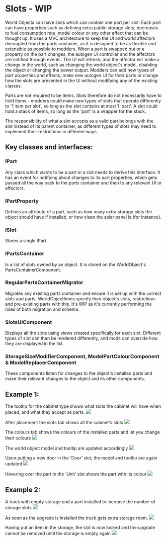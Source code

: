# Slots - WIP

World Objects can have slots which can contain one part per slot. Each part can have properties such as defining extra public storage slots, decreases to fuel consumption rate, model colour or any other affect that can be thought up.
It uses a MVC architecture to keep the UI and world affectors decoupled from the parts container, as it is designed to be as flexible and extensible as possible to modders.
When a part is swapped out or a property on the part changes, the autogen UI controller and the affectors are notified through events. The UI will refresh, and the affector will make a change in the world, such as changing the world object's model, disabling the object or changing the power output.
Modders can add new types of part properties and effects, make new autogen UI for their parts or change how the slots are presented in the UI without modifying any of the existing classes.


Parts are not required to be items. Slots therefore do not necessarily have to hold items - modders could make new types of slots that operate differently to '1 item per slot', so long as the slot contains at most 1 'part'. A slot could hold a stack of items, so long as the 'part' is a wrapper for the stack.

The responsibility of what a slot accepts as a valid part belongs with the slot instead of its parent container, as different types of slots may need to implement their restrictions in different ways.


## Key classes and interfaces:
### IPart
Any class which wants to be a part in a slot needs to derive this interface. It has an event for notifying about changes to its part properties, which gets passed all the way back to the parts container and then to any relevant UI or affectors.
### IPartProperty
Defines an attribute of a part, such as how many extra storage slots the object should have if installed, or how clean the solar panel is (for instance).
### ISlot
Stores a single IPart.
### IPartsContainer
Is a list of slots owned by an object. It is stored on the WorldObject's PartsContainerComponent.
### RegularPartsContainerMigrator
Migrates any existing parts container and ensure it is set up with the correct slots and parts.
WorldObjectItems specify their object's slots, restrictions and pre-existing parts with this.
It's WIP as it's currently performing the roles of both migration and schema.
### SlotsUIComponent
Displays all the slots using views created specifically for each slot. Different types of slot can then be rendered differently, and mods can override how they are displayed in the list.
### StorageSizeModifierComponent, ModelPartColourComponent & ModelReplacerComponent
These components listen for changes to the object's installed parts and make their relevant changes to the object and its other components.


## Example 1:
The tooltip for the cabinet type shows what slots the cabinet will have when placed, and what they accept as parts.
<img src="/pictures/Cabinet type tooltip.png">

After placement the slots tab shows all the cabinet's slots
<img src="/pictures/Cabinet slots tab without door.png">

The colours tab shows the colours of the installed parts and let you change their colours
<img src="/pictures/Cabinet colour tab without door.png">

The world object model and tooltip are updated accordingly
<img src="/pictures/Coloured cabinet without door with tooltip.png">

Upon putting a new door in the 'Door' slot, the model and tooltip are again updated
<img src="/pictures/Coloured cabinet with door with tooltip.png">

Hovering over the part in the 'Unit' slot shows the part with its colour
<img src="/pictures/Cabinet slots tab with unit tooltip.png">

## Example 2:
A truck with empty storage and a part installed to increase the number of storage slots
<img src="/pictures/Truck slots tab with big truck bed tooltip.png">

As soon as the upgrade is installed the truck gets extra storage room.
<img src="/pictures/Truck expanded storage with item in.png">

Having put an item in the storage, the slot is now locked and the upgrade cannot be removed until the storage is empty again
<img src="/pictures/Truck slots tab with big truck bed and non empty storage.png">